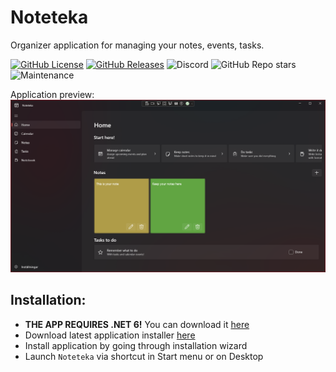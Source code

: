 # Noteteka

Organizer application for managing your notes, events, tasks.

[![GitHub License](https://img.shields.io/github/license/craftersmine/Noteteka)](https://github.com/craftersmine/LeagueBalancer/tree/master/LICENSE)
[![GitHub Releases](https://img.shields.io/github/downloads/craftersmine/Noteteka/total?label=github%20downloads&logo=github)](https://github.com/craftersmine/Noteteka/releases)
![Discord](https://img.shields.io/badge/discord-@craftersmine-5865f2?logo=discord&logoColor=white)
![GitHub Repo stars](https://img.shields.io/github/stars/craftersmine/Noteteka)
![Maintenance](https://img.shields.io/maintenance/yes/2023)

Application preview:
![Controls Preview](https://raw.githubusercontent.com/craftersmine/Noteteka/master/.github/ApplicationPreview.png)

## Installation:
* **THE APP REQUIRES .NET 6!** You can download it [here](https://dotnet.microsoft.com/en-us/download/dotnet/thank-you/runtime-6.0.20-windows-x64-installer)
* Download latest application installer [here](https://github.com/craftersmine/LeagueBalancer/releases)
* Install application by going through installation wizard
* Launch `Noteteka` via shortcut in Start menu or on Desktop